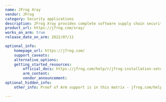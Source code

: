 ```yaml
---
name: JFrog Xray
vendor: JFrog
category: Security applications
description: JFrog Xray provides complete software supply chain security in conjunction with JFrog Platform components.
product_url: https://jfrog.com/xray/
works_on_arm: true
release_date_on_arm: 2022/07/11

optional_info:
    homepage_url: https://jfrog.com/
    support_caveats:
    alternative_options:
    getting_started_resources:
        official_docs: https://jfrog.com/help/r/jfrog-installation-setup-documentation/requirements-matrix
        arm_content:
        vendor_announcement:
optional_hidden_info:
    other_info: Proof of Arm support is in this matrix - jfrog.com/help/r/jfrog-installation-setup-documentation/requirements-matrix.

---
```

